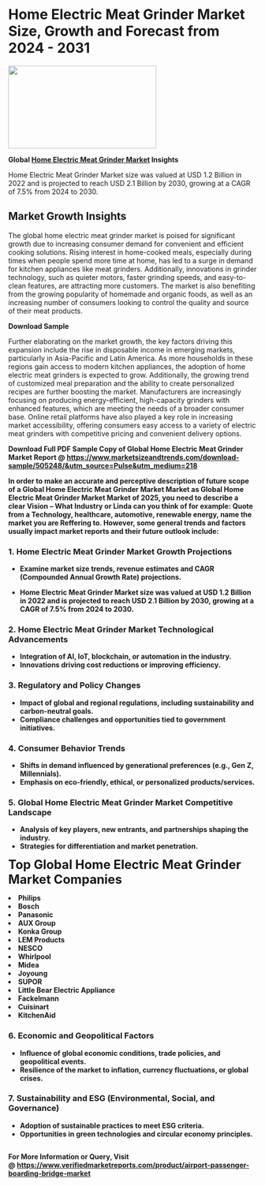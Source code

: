 <H1>Home Electric Meat Grinder Market Size, Growth and Forecast from 2024 - 2031</H1><img class="aligncenter size-medium wp-image-584254" src="https://thirdeyenews.in/wp-content/uploads/2024/09/Global-Market-Research-300x168.jpeg" alt="" width="300" height="168" /><p><strong>Global&nbsp;<a href="https://www.marketsizeandtrends.com/download-sample/505248/&amp;utm_source=Pulse&amp;utm_medium=218">Home Electric Meat Grinder Market</a> Insights</strong></p><p>Home Electric Meat Grinder Market size was valued at USD 1.2 Billion in 2022 and is projected to reach USD 2.1 Billion by 2030, growing at a CAGR of 7.5% from 2024 to 2030.</p><p><h2>Market Growth Insights</h2> <p>The global home electric meat grinder market is poised for significant growth due to increasing consumer demand for convenient and efficient cooking solutions. Rising interest in home-cooked meals, especially during times when people spend more time at home, has led to a surge in demand for kitchen appliances like meat grinders. Additionally, innovations in grinder technology, such as quieter motors, faster grinding speeds, and easy-to-clean features, are attracting more customers. The market is also benefiting from the growing popularity of homemade and organic foods, as well as an increasing number of consumers looking to control the quality and source of their meat products.</p> <p><strong>Download Sample</strong></p> <p>Further elaborating on the market growth, the key factors driving this expansion include the rise in disposable income in emerging markets, particularly in Asia-Pacific and Latin America. As more households in these regions gain access to modern kitchen appliances, the adoption of home electric meat grinders is expected to grow. Additionally, the growing trend of customized meal preparation and the ability to create personalized recipes are further boosting the market. Manufacturers are increasingly focusing on producing energy-efficient, high-capacity grinders with enhanced features, which are meeting the needs of a broader consumer base. Online retail platforms have also played a key role in increasing market accessibility, offering consumers easy access to a variety of electric meat grinders with competitive pricing and convenient delivery options.</p> <p><strong></p><p><span class=""><strong>Download Full PDF Sample Copy of Global Home Electric Meat Grinder Market Report</strong> @ <a href="https://www.marketsizeandtrends.com/download-sample/505248/&amp;utm_source=Pulse&amp;utm_medium=218" target="_blank">https://www.marketsizeandtrends.com/download-sample/505248/&amp;utm_source=Pulse&amp;utm_medium=218</a></span></p><p>In order to make an accurate and perceptive description of future scope of a Global&nbsp;Home Electric Meat Grinder Market Market as Global&nbsp;Home Electric Meat Grinder Market Market of 2025, you need to describe a clear Vision &ndash; What Industry or Linda can you think of for example: Quote from a Technology, healthcare, automotive, renewable energy, name the market you are Reffering to. However, some general trends and factors usually impact market reports and their future outlook include:</p><h3>1.&nbsp;<strong>Home Electric Meat Grinder Market Growth Projections</strong></h3><ul><li>Examine market size trends, revenue estimates and CAGR (Compounded Annual Growth Rate) projections.</li><li><p>Home Electric Meat Grinder Market size was valued at USD 1.2 Billion in 2022 and is projected to reach USD 2.1 Billion by 2030, growing at a CAGR of 7.5% from 2024 to 2030.</p></li></ul><h3>2.&nbsp;<strong>Home Electric Meat Grinder Market Technological Advancements</strong></h3><ul><li>Integration of AI, IoT, blockchain, or automation in the industry.</li><li>Innovations driving cost reductions or improving efficiency.</li></ul><h3>3.&nbsp;<strong>Regulatory and Policy Changes</strong></h3><ul><li>Impact of global and regional regulations, including sustainability and carbon-neutral goals.</li><li>Compliance challenges and opportunities tied to government initiatives.</li></ul><h3>4.&nbsp;<strong>Consumer Behavior Trends</strong></h3><ul><li>Shifts in demand influenced by generational preferences (e.g., Gen Z, Millennials).</li><li>Emphasis on eco-friendly, ethical, or personalized products/services.</li></ul><h3>5.&nbsp;<strong>Global Home Electric Meat Grinder Market Competitive Landscape</strong></h3><ul><li>Analysis of key players, new entrants, and partnerships shaping the industry.</li><li>Strategies for differentiation and market penetration.</li></ul><p data-pm-slice="1 1 []"><span style="color: inherit; font-family: inherit; font-size: 25px;">Top Global Home Electric Meat Grinder Market Companies</span></p><div class="" data-test-id=""><p><li>Philips</li><li> Bosch</li><li> Panasonic</li><li> AUX Group</li><li> Konka Group</li><li> LEM Products</li><li> NESCO</li><li> Whirlpool</li><li> Midea</li><li> Joyoung</li><li> SUPOR</li><li> Little Bear Electric Appliance</li><li> Fackelmann</li><li> Cuisinart</li><li> KitchenAid</li></p></div><h3>6.&nbsp;<strong>Economic and Geopolitical Factors</strong></h3><ul><li>Influence of global economic conditions, trade policies, and geopolitical events.</li><li>Resilience of the market to inflation, currency fluctuations, or global crises.</li></ul><h3>7.&nbsp;<strong>Sustainability and ESG (Environmental, Social, and Governance)</strong></h3><ul><li>Adoption of sustainable practices to meet ESG criteria.</li><li>Opportunities in green technologies and circular economy principles.</li></ul><h2><strong style="font-size: 14px;">For More Information or Query, Visit @&nbsp;</strong><a style="background-color: #ffffff; font-size: 14px;" href="https://www.marketsizeandtrends.com/report/home-electric-meat-grinder-market/" target="_blank">https://www.verifiedmarketreports.com/product/airport-passenger-boarding-bridge-market</a></h2>
